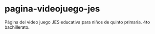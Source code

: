 # pagina-videojuego-jes
Página del video juego JES educativa para niños de quinto primaria. 4to bachillerato.
